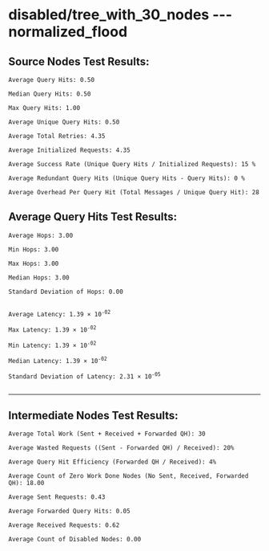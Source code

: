 # disabled/tree_with_30_nodes --- normalized_flood
## Source Nodes Test Results:
	Average Query Hits: 0.50

	Median Query Hits: 0.50

	Max Query Hits: 1.00

	Average Unique Query Hits: 0.50

	Average Total Retries: 4.35

	Average Initialized Requests: 4.35

	Average Success Rate (Unique Query Hits / Initialized Requests): 15 %

	Average Redundant Query Hits (Unique Query Hits - Query Hits): 0 %

	Average Overhead Per Query Hit (Total Messages / Unique Query Hit): 28



## Average Query Hits Test Results:
<pre><code>Average Hops: 3.00

Min Hops: 3.00

Max Hops: 3.00

Median Hops: 3.00

Standard Deviation of Hops: 0.00


Average Latency: 1.39 × 10<sup>-02</sup>

Max Latency: 1.39 × 10<sup>-02</sup>

Min Latency: 1.39 × 10<sup>-02</sup>

Median Latency: 1.39 × 10<sup>-02</sup>

Standard Deviation of Latency: 2.31 × 10<sup>-05</sup>

</code></pre>

---------------------------------------------
## Intermediate Nodes Test Results:

	Average Total Work (Sent + Received + Forwarded QH): 30

	Average Wasted Requests ((Sent - Forwarded QH) / Received): 20%

	Average Query Hit Efficiency (Forwarded QH / Received): 4%

	Average Count of Zero Work Done Nodes (No Sent, Received, Forwarded QH): 18.00

	Average Sent Requests: 0.43

	Average Forwarded Query Hits: 0.05

	Average Received Requests: 0.62

	Average Count of Disabled Nodes: 0.00

